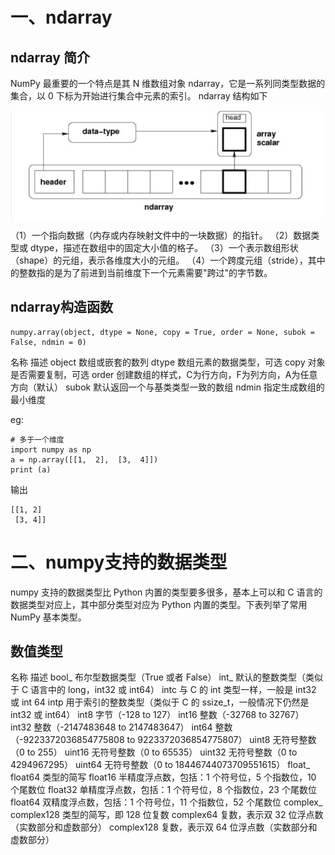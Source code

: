 # 一、ndarray
## ndarray 简介

NumPy 最重要的一个特点是其 N 维数组对象 ndarray，它是一系列同类型数据的集合，以 0 下标为开始进行集合中元素的索引。
ndarray 结构如下

![title](../../.local/static/2019/2/0/1554040113488.1554040113491.png)

（1）一个指向数据（内存或内存映射文件中的一块数据）的指针。
（2）数据类型或 dtype，描述在数组中的固定大小值的格子。
（3）一个表示数组形状（shape）的元组，表示各维度大小的元组。
（4）一个跨度元组（stride），其中的整数指的是为了前进到当前维度下一个元素需要"跨过"的字节数。

## ndarray构造函数

```
numpy.array(object, dtype = None, copy = True, order = None, subok = False, ndmin = 0)
```


名称	描述
object	数组或嵌套的数列
dtype	数组元素的数据类型，可选
copy	对象是否需要复制，可选
order	创建数组的样式，C为行方向，F为列方向，A为任意方向（默认）
subok	默认返回一个与基类类型一致的数组
ndmin	指定生成数组的最小维度

eg:
```
# 多于一个维度  
import numpy as np 
a = np.array([[1,  2],  [3,  4]])  
print (a)
```
输出
```
[[1, 2] 
 [3, 4]]
```


# 二、numpy支持的数据类型

numpy 支持的数据类型比 Python 内置的类型要多很多，基本上可以和 C 语言的数据类型对应上，其中部分类型对应为 Python 内置的类型。下表列举了常用 NumPy 基本类型。

## 数值类型

名称			描述
bool_			布尔型数据类型（True 或者 False）
int_			默认的整数类型（类似于 C 语言中的 long，int32 或 int64）
intc			与 C 的 int 类型一样，一般是 int32 或 int 64
intp			用于索引的整数类型（类似于 C 的 ssize_t，一般情况下仍然是 int32 或 int64）
int8			字节（-128 to 127）
int16			整数（-32768 to 32767）
int32			整数（-2147483648 to 2147483647）
int64			整数（-9223372036854775808 to 9223372036854775807）
uint8			无符号整数（0 to 255）
uint16			无符号整数（0 to 65535）
uint32			无符号整数（0 to 4294967295）
uint64			无符号整数（0 to 18446744073709551615）
float_			float64 类型的简写
float16			半精度浮点数，包括：1 个符号位，5 个指数位，10 个尾数位
float32			单精度浮点数，包括：1 个符号位，8 个指数位，23 个尾数位
float64			双精度浮点数，包括：1 个符号位，11 个指数位，52 个尾数位
complex_		complex128 类型的简写，即 128 位复数
complex64		复数，表示双 32 位浮点数（实数部分和虚数部分）
complex128		复数，表示双 64 位浮点数（实数部分和虚数部分）